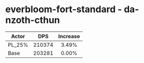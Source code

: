 # everbloom-fort-standard - da-nzoth-cthun
| Actor | DPS | Increase |
|---|:---:|:---:|
|PL_25%|210374|3.49%|
|Base|203281|0.00%|
